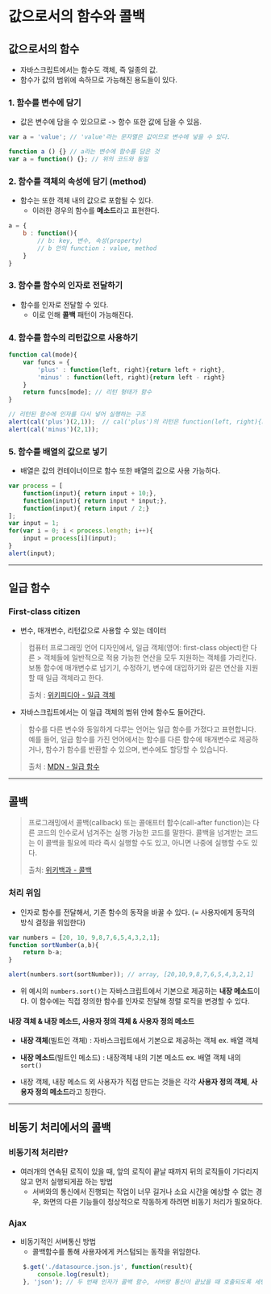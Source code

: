 # 값으로서의 함수와 콜백

## 값으로서의 함수
- 자바스크립트에서는 함수도 객체, 즉 일종의 값.
- 함수가 값의 범위에 속하므로 가능해진 용도들이 있다.

### 1. 함수를 변수에 담기
- 값은 변수에 담을 수 있으므로 -> 함수 또한 값에 담을 수 있음.
```javascript
var a = 'value'; // 'value'라는 문자열은 값이므로 변수에 넣을 수 있다.
```
```javascript
function a () {} // a라는 변수에 함수를 담은 것
var a = function() {}; // 위의 코드와 동일
```

### 2. 함수를 객체의 속성에 담기 (method)
- 함수는 또한 객체 내의 값으로 포함될 수 있다.
    - 이러한 경우의 함수를 **메소드**라고 표현한다.
```javascript
a = {
    b : function(){
        // b: key, 변수, 속성(property)
        // b 안의 function : value, method
    }
}
```

### 3. 함수를 함수의 인자로 전달하기
- 함수를 인자로 전달할 수 있다.
    - 이로 인해 **콜백** 패턴이 가능해진다.

### 4. 함수를 함수의 리턴값으로 사용하기
```javascript
function cal(mode){
    var funcs = {
        'plus' : function(left, right){return left + right},
        'minus' : function(left, right){return left - right}
    }
    return funcs[mode]; // 리턴 형태가 함수
}

// 리턴된 함수에 인자를 다시 넣어 실행하는 구조
alert(cal('plus')(2,1));  // cal('plus')의 리턴은 function(left, right){return left + right} 이므로, 2 + 1 = 3이 출력된다.
alert(cal('minus')(2,1));   
```

### 5. 함수를 배열의 값으로 넣기
- 배열은 값의 컨테이너이므로 함수 또한 배열의 값으로 사용 가능하다.
```javascript
var process = [
    function(input){ return input + 10;},
    function(input){ return input * input;},
    function(input){ return input / 2;}
];
var input = 1;
for(var i = 0; i < process.length; i++){
    input = process[i](input);
}
alert(input);
```
---
## 일급 함수
### First-class citizen

- 변수, 매개변수, 리턴값으로 사용할 수 있는 데이터

> 컴퓨터 프로그래밍 언어 디자인에서, 일급 객체(영어: first-class object)란 다른 > 객체들에 일반적으로 적용 가능한 연산을 모두 지원하는 객체를 가리킨다. 보통 함수에 매개변수로 넘기기, 수정하기, 변수에 대입하기와 같은 연산을 지원할 때 일급 객체라고 한다.
> 
> 출처 : [위키피디아 - 일급 객체](https://ko.wikipedia.org/wiki/%EC%9D%BC%EA%B8%89_%EA%B0%9D%EC%B2%B4)

- 자바스크립트에서는 이 일급 객체의 범위 안에 함수도 들어간다. 

> 함수를 다른 변수와 동일하게 다루는 언어는 일급 함수를 가졌다고 표현합니다. 예를 들어, 일급 함수를 가진 언어에서는 함수를 다른 함수에 매개변수로 제공하거나, 함수가 함수를 반환할 수 있으며, 변수에도 할당할 수 있습니다.
>
> 출처 : [MDN - 일급 함수](https://developer.mozilla.org/ko/docs/Glossary/First-class_Function)
---
## 콜백
> 프로그래밍에서 콜백(callback) 또는 콜애프터 함수(call-after function)는 다른 코드의 인수로서 넘겨주는 실행 가능한 코드를 말한다. 콜백을 넘겨받는 코드는 이 콜백을 필요에 따라 즉시 실행할 수도 있고, 아니면 나중에 실행할 수도 있다.
>
> 출처: [위키백과 - 콜백](https://ko.wikipedia.org/wiki/%EC%BD%9C%EB%B0%B1)

### 처리 위임
- 인자로 함수를 전달해서, 기존 함수의 동작을 바꿀 수 있다. (= 사용자에게 동작의 방식 결정을 위임한다)
```javascript
var numbers = [20, 10, 9,8,7,6,5,4,3,2,1];
function sortNumber(a,b){
    return b-a;
}

alert(numbers.sort(sortNumber)); // array, [20,10,9,8,7,6,5,4,3,2,1]
```
- 위 예시의 `numbers.sort()`는 자바스크립트에서 기본으로 제공하는 **내장 메소드**이다. 이 함수에는 직접 정의한 함수를 인자로 전달해 정렬 로직을 변경할 수 있다. 

#### 내장 객체 & 내장 메소드, 사용자 정의 객체 & 사용자 정의 메소드
- **내장 객체**(빌트인 객체) :  자바스크립트에서 기본으로 제공하는 객체 ex. 배열 객체
- **내장 메소드**(빌트인 메소드) : 내장객체 내의 기본 메소드 ex. 배열 객체 내의 `sort()`

- 내장 객체, 내장 메소드 외 사용자가 직접 만드는 것들은 각각 **사용자 정의 객체**, **사용자 정의 메소드**라고 칭한다.

---
## 비동기 처리에서의 콜백
### 비동기적 처리란?
- 여러개의 연속된 로직이 있을 때, 앞의 로직이 끝날 때까지 뒤의 로직들이 기다리지 않고 먼저 실행되게끔 하는 방법
    - 서버와의 통신에서 진행되는 작업이 너무 길거나 소요 시간을 예상할 수 없는 경우, 화면의 다른 기능들이 정상적으로 작동하게 하려면 비동기 처리가 필요하다.
### Ajax 
- 비동기적인 서버통신 방법
  - 콜백함수를 통해 사용자에게 커스텀되는 동작을 위임한다.
```javascript
    $.get('./datasource.json.js', function(result){
        console.log(result);
    }, 'json'); // 두 번째 인자가 콜백 함수, 서버랑 통신이 끝났을 때 호출되도록 세팅됨
```
